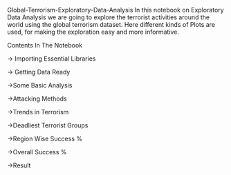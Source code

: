 Global-Terrorism-Exploratory-Data-Analysis
In this notebook on Exploratory Data Analysis we are going to explore the terrorist activities around the world using the global terrorism dataset. Here different kinds of Plots are used, for making the exploration easy and more informative.

Contents In The Notebook

-> Importing Essential Libraries

-> Getting Data Ready

->Some Basic Analysis

->Attacking Methods

->Trends in Terrorism

->Deadliest Terrorist Groups

->Region Wise Success %

->Overall Success %

->Result
